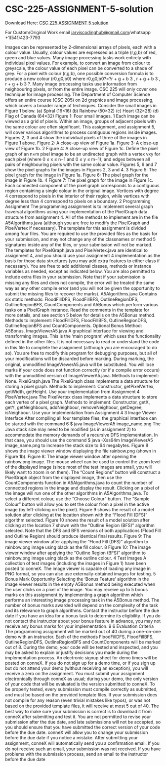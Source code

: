 # CSC-225-ASSIGNMENT-5-solution

Download Here: [CSC 225 ASSIGNMENT 5 solution](https://jarviscodinghub.com/assignment/csc-225-assignment-5-solution/)

For Custom/Original Work email jarviscodinghub@gmail.com/whatsapp +1(541)423-7793

Images can be represented by 2-dimensional arrays of pixels, each with a colour value. Usually, colour values are expressed as a triple (r,g,b) of red, green and blue values. Many image processing tasks work entirely with individual pixel values. For example, to convert an image from colour to greyscale, the colour value of each pixel can be converted to a shade of grey. For a pixel with colour (r,g,b), one possible conversion formula is to produce a new colour (r0,g0,b0) where r0,g0,b0?=?r + g + b 3 , r + g + b 3 , r + g + b 3 ?. Many image processing tasks use information from neighbouring pixels, or from the entire image. CSC 225 will only cover one technique for image processing. The Department of Computer Science oﬀers an entire course (CSC 205) on 2d graphics and image processing, which covers a broader range of techniques.
Consider the small images in Figure 1 below.
(a) Spiral (16×16) (b) Rainbow (50×32)
(c) Heart (32×28) (d) Flag of Canada (64×32) Figure 1: Four small images.
1
Each image can be viewed as a grid of pixels. Within an image, groups of adjacent pixels with the same colour are often signiﬁcant. This assignment, and assignment 5, will cover various algorithms to process contiguous regions inside images. Figures 2, 3 and 4 show the individual pixels of three of the images in Figure 1 above.
Figure 2: A close-up view of Figure 1a.
Figure 3: A close-up view of Figure 1b.
2
Figure 4: A close-up view of Figure 1c.
Deﬁne the pixel graph of an n×m pixel image to be an undirected graph with a vertex vxy for each pixel (where 0 ≤ x ≤ n−1 and 0 ≤ y ≤ m−1), and edges between all pairs of neighbouring pixels with the same colour value. Figures 5, 6 and 7 show the pixel graphs for the images in Figures 2, 3 and 4.
3
Figure 5: The pixel graph for the image in Figure 1a.
Figure 6: The pixel graph for the image in Figure 1b.
4
Figure 7: The pixel graph for the image in Figure 1c.
Each connected component of the pixel graph corresponds to a contiguous region containing a single colour in the original image. Vertices with degree 4 correspond to pixels in the interior of their region, while vertices with degree less than 4 correspond to pixels on a boundary.
2 Programming Assignment
The programming assignment is to implement several graph traversal algorithms using your implementation of the PixelGraph data structure from assignment 4. All of the methods to implement are in the ﬁle A5Algorithms.java (although you are free to modify the PixelGraph and PixelVertex if necessary).
The template for this assignment is divided among four ﬁles. You are required to use the provided ﬁles as the basis for your submission, and may not change any of the classnames or method
5
signatures inside any of the ﬁles, or your submission will not be marked. The templates for PixelGraph.java and PixelVertex.java are identical to assignment 4, and you should use your assignment 4 implementation as the basis for those data structures (you may add extra features to either class if necessary). You are free to add additional classes, methods or instance variables as needed, except as indicated below. You are also permitted to include extra ﬁles in your submission. Note that if your submission is missing any ﬁles and does not compile, the error will be treated the same way as any other compile error (and you will not be given the opportunity to submit the missing ﬁles to recover the marks).
A5Algorithms.java Contains six static methods: FloodFillDFS, FloodFillBFS, OutlineRegionDFS, OutlineRegionBFS, CountComponents and A5Bonus which perform various tasks on a PixelGraph instance. Read the comments in the template for more details, and see section 5 below for details on the A5Bonus method. Methods to implement: FloodFillDFS, FloodFillBFS, OutlineRegionDFS, OutlineRegionBFS and CountComponents. Optional Bonus Method: A5Bonus.
ImageViewerA5.java A graphical interface for viewing and transforming images. This is the ‘main program’ which uses the functionality deﬁned in the other ﬁles. It is not necessary to read or understand the code in this ﬁle to complete the assignment (although you are encouraged to do so). You are free to modify this program for debugging purposes, but all of your modiﬁcations will be discarded before marking. During marking, the original, unmodiﬁed ImageViewerA5.java will be substituted. You will lose marks if your code does not function correctly (or if a compile error occurs) with the unmodiﬁed version of ImageViewerA5.java. Methods to implement: None.
PixelGraph.java The PixelGraph class implements a data structure for storing a pixel graph. Methods to implement: Constructor, getPixelVertex, getWidth, getHeight. Use your implementation from Assignment 4
PixelVertex.java The PixelVertex class implements a data structure to store each vertex of a pixel graph. Methods to implement: Constructor, getX, getY, getNeighbours, addNeighbour, removeNeighbour, getDegree, isNeighbour. Use your implementation from Assignment 4
3 Image Viewer Interface
After compiling all four template ﬁles, the graphical interface can be started with the command
6
$ java ImageViewerA5 image_name.png The Java stack size may need to be modiﬁed (as in assignment 2) to accommodate the memory demands of a recursive DFS implementation. In that case, you should use the command $ java -Xss64m ImageViewerA5 image_name.png to increase the stack size to 64 megabytes.
Figure 8 shows the image viewer window displaying the ﬁle rainbow.png (shown in Figure 1b).
Figure 8: The image viewer window after opening the rainbow.png image.
The mouse wheel can be used to control the zoom level of the displayed image (since most of the test images are small, you will likely want to zoom in on them). The “Count Regions” button will construct a PixelGraph object from the displayed image, then use the CountComponents function in A5Algorithms.java to count the number of connected regions in the image and display the result. Clicking on a pixel of the image will run one of the other algorithms in A5Algorithms.java. To select a diﬀerent colour, use the “Choose Colour” button. The “Sample Colour” button will allow you to set the colour from a pixel in the active image (by left-clicking on the pixel). Figure 9 shows the result of a model solution after clicking at the location shown with the “Flood Fill (DFS)” algorithm selected. Figure 10 shows the result of a model solution after clicking at the location
7
shown with the “Outline Region (BFS)” algorithm selected. Note that the DFS and BFS versions of both applications (Flood Fill and Outline Region) should produce identical ﬁnal results.
Figure 9: The image viewer window after applying the “Flood Fill (DFS)” algorithm to rainbow.png image using black as the ﬁll colour.
8
Figure 10: The image viewer window after applying the “Outline Region (BFS)” algorithm to rainbow.png image using black as the outline colour.
4 Test Images
A collection of test images (including the images in Figure 1) have been posted to conneX. The image viewer is capable of loading any image in PNG format, so you can also use externally-obtained images for testing.
5 Bonus Mark Opportunity
Selecting the ‘Bonus Feature’ algorithm in the image viewer results in the empty A5Bonus method being executed when the user clicks on a pixel of the image. You may receive up to 5 bonus marks on this assignment by implementing a graph algorithm which performs an interesting image processing task in the A5Bonus method. The number of bonus marks awarded will depend on the complexity of the task and its relevance to graph algorithms. Contact the instructor before the due date if you have an idea for a bonus task to determine its eligibility. If you do not contact the instructor about your bonus feature in advance, you may not receive any bonus marks for your implementation.
9
6 Evaluation Criteria
The programming assignment will be marked out of 40 during a one-on-one demo with an instructor. Each of the methods FloodFillDFS, FloodFillBFS, OutlineRegionDFS, OutlineRegionBFS and CountComponents will be marked out of 8. During the demo, your code will be tested and inspected, and you may be asked to explain or justify decisions you made during the implementation process. An electronic signup sheet for demo times will be posted on conneX. If you do not sign up for a demo time, or if you sign up but do not attend your demo (without receiving an exception), you will receive a zero on the assignment.
You must submit your assignment electronically through conneX as usual; during your demo, the only version of your code that will be evaluated is the version submitted to conneX.
To be properly tested, every submission must compile correctly as submitted, and must be based on the provided template ﬁles. If your submission does not compile for any reason (even trivial mistakes like typos), or was not based on the provided template ﬁles, it will receive at most 5 out of 40. The best way to make sure your submission is correct is to download it from conneX after submitting and test it. You are not permitted to revise your submission after the due date, and late submissions will not be accepted, so you should ensure that you have submitted the correct version of your code before the due date. conneX will allow you to change your submission before the due date if you notice a mistake. After submitting your assignment, conneX will automatically send you a conﬁrmation email. If you do not receive such an email, your submission was not received. If you have problems with the submission process, send an email to the instructor before the due date

